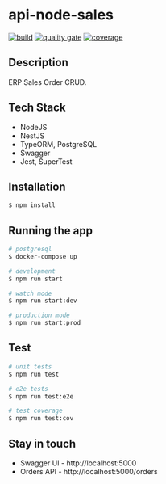 # api-node-sales
[![build](https://github.com/schambeck/node-sales/actions/workflows/node.js.yml/badge.svg)](https://github.com/schambeck/node-sales/actions/workflows/node.js.yml)
[![quality gate](https://sonarcloud.io/api/project_badges/measure?project=schambeck_node-sales&metric=alert_status)](https://sonarcloud.io/summary/overall?id=schambeck_node-sales)
[![coverage](https://sonarcloud.io/api/project_badges/measure?project=schambeck_node-sales&metric=coverage)](https://sonarcloud.io/summary/overall?id=schambeck_node-sales)

## Description

ERP Sales Order CRUD.

## Tech Stack

- NodeJS
- NestJS
- TypeORM, PostgreSQL
- Swagger
- Jest, SuperTest

## Installation

```bash
$ npm install
```

## Running the app

```bash
# postgresql
$ docker-compose up

# development
$ npm run start

# watch mode
$ npm run start:dev

# production mode
$ npm run start:prod
```

## Test

```bash
# unit tests
$ npm run test

# e2e tests
$ npm run test:e2e

# test coverage
$ npm run test:cov
```

## Stay in touch

- Swagger UI - http://localhost:5000
- Orders API - http://localhost:5000/orders
